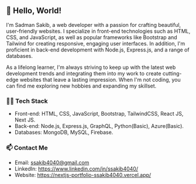 ## 👋 Hello, World! 

I'm Sadman Sakib, a web developer with a passion for crafting beautiful, user-friendly websites. I specialize in front-end technologies such as HTML, CSS, and JavaScript, as well as popular frameworks like Bootstrap and Tailwind for creating responsive, engaging user interfaces. In addition, I'm proficient in back-end development with Node.js, Express.js, and a range of databases.

As a lifelong learner, I'm always striving to keep up with the latest web development trends and integrating them into my work to create cutting-edge websites that leave a lasting impression. When I'm not coding, you can find me exploring new hobbies and expanding my skillset.

### 👨‍💻 Tech Stack

- Front-end: HTML, CSS, JavaScript, Bootstrap, TailwindCSS, React JS, Next JS.
- Back-end: Node.js, Express.js, GraphQL, Python(Basic), Azure(Basic).
- Databases: MongoDB, MySQL, Firebase.


### 📫 Contact Me

- Email: ssakib4040@gmail.com
- LinkedIn: https://www.linkedin.com/in/ssakib4040/
- Website: https://nextjs-portfolio-ssakib4040.vercel.app/
